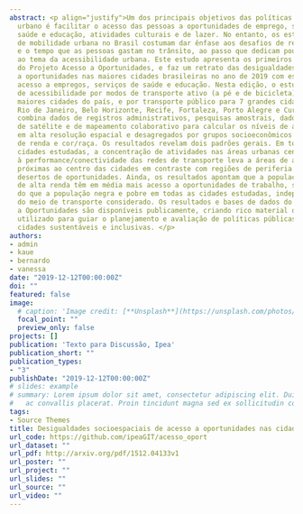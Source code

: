 ```yaml
---
abstract: <p align="justify">Um dos principais objetivos das políticas de transporte
  urbano é facilitar o acesso das pessoas a oportunidades de emprego, serviços de
  saúde e educação, atividades culturais e de lazer. No entanto, os estudos e as políticas
  de mobilidade urbana no Brasil costumam dar ênfase aos desafios de reduzir congestionamentos
  e o tempo que as pessoas gastam no trânsito, ao passo que dedicam pouca atenção
  ao tema da acessibilidade urbana. Este estudo apresenta os primeiros resultados
  do Projeto Acesso a Oportunidades, e faz um retrato das desigualdades de acesso
  a oportunidades nas maiores cidades brasileiras no ano de 2019 com estimativas de
  acesso a empregos, serviços de saúde e educação. Nesta edição, o estudo inclui estimativas
  de acessibilidade por modos de transporte ativo (a pé e de bicicleta) para as 20
  maiores cidades do país, e por transporte público para 7 grandes cidades (São Paulo,
  Rio de Janeiro, Belo Horizonte, Recife, Fortaleza, Porto Alegre e Curitiba). O projeto
  combina dados de registros administrativos, pesquisas amostrais, dados de imagens
  de satélite e de mapeamento colaborativo para calcular os níveis de acessibilidade
  em alta resolução espacial e desagregados por grupos socioeconômicos segundo nível
  de renda e cor/raça. Os resultados revelam dois padrões gerais. Em todas as vinte
  cidades estudadas, a concentração de atividades nas áreas urbanas centrais aliada
  à performance/conectividade das redes de transporte leva a áreas de alta acessibilidade
  próximas ao centro das cidades em contraste com regiões de periferia marcadas por
  desertos de oportunidades. Ainda, os resultados apontam que a população branca e
  de alta renda têm em média mais acesso a oportunidades de trabalho, saúde e educação
  do que a população negra e pobre em todas as cidades estudadas, independentemente
  do meio de transporte considerado. Os resultados e bases de dados do Projeto Acesso
  a Oportunidades são disponíveis publicamente, criando rico material que pode ser
  utilizado para guiar o planejamento e avaliação de políticas públicas que promovam
  cidades sustentáveis e inclusivas. </p>
authors:
- admin
- kaue
- bernardo
- vanessa
date: "2019-12-12T00:00:00Z"
doi: ""
featured: false
image:
  # caption: 'Image credit: [**Unsplash**](https://unsplash.com/photos/jdD8gXaTZsc)'
  focal_point: ""
  preview_only: false
projects: []
publication: 'Texto para Discussão, Ipea'
publication_short: ""
publication_types:
- "3"
publishDate: "2019-12-12T00:00:00Z"
# slides: example
# summary: Lorem ipsum dolor sit amet, consectetur adipiscing elit. Duis posuere tellus
#   ac convallis placerat. Proin tincidunt magna sed ex sollicitudin condimentum.
tags:
- Source Themes
title: Desigualdades socioespaciais de acesso a oportunidades nas cidades brasileiras, 2019
url_code: https://github.com/ipeaGIT/acesso_oport
url_dataset: ""
url_pdf: http://arxiv.org/pdf/1512.04133v1
url_poster: ""
url_project: ""
url_slides: ""
url_source: ""
url_video: ""
---
```

